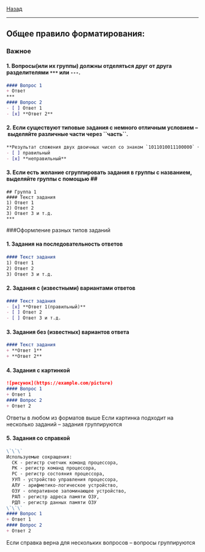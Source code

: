 [Назад](../README.md)
***
## **Общее правило форматирования:**
### Важное
#### 1. Вопросы(или их группы) должны отделяться друг от друга разделителями ``***`` или ``---``. 
```md
#### Вопрос 1
+ Ответ
***
#### Вопрос 2
- [ ] Ответ 1
- [x] **Ответ 2**
```
#### 2. Если существуют типовые задания с немного отличным условием – выделяйте различные части через \`\`часть\`\`.
```md
**Результат сложения двух двоичных чисел со знаком `1011010011100000` + `1011010100110111`:**  
- [ ] правильный  
- [x] **неправильный**  
```
#### 3. Если есть желание сгруппировать задания в группы с названием, выделяйте группы с помощью \#\#
```
## Группа 1
#### Текст задания
1) Ответ 1
2) Ответ 2
3) Ответ 3 и т.д.
***
```
###Оформление разных типов заданий
#### 1. Задания на последовательность ответов
```md
#### Текст задания
1) Ответ 1
2) Ответ 2
3) Ответ 3 и т.д.
```
#### 2. Задания с (известными) вариантами ответов
```md
#### Текст задания
- [x] **Ответ 1(правильный)**
- [ ] Ответ 2
- [ ] Ответ 3 и т.д.
```
#### 3. Задания без (известных) вариантов ответа
```md
#### Текст задания
+ **Ответ 1**
+ **Ответ 2**
```
#### 4. Задания с картинкой
```md
![рисунок](https://example.com/picture)
#### Вопрос 1
+ Ответ 1
#### Вопрос 2
+ Ответ 2
```
Ответы в любом из форматов выше
Если картинка подходит на несколько заданий – задания группируются
#### 5. Задания со справкой
```md
\`\`\`
Используемые сокращения:
  СК - регистр счетчик команд процессора,
  РК - регистр команд процессора,
  РС - регистр состояния процессора,
  УУП - устройство управления процессора,
  АЛУ - арифметико-логическое устройство,
  ОЗУ - оперативное запоминающее устройство,
  РАП - регистр адреса памяти ОЗУ,
  РДП - регистр данных памяти ОЗУ
\`\`\`
#### Вопрос 1
+ Ответ 1
#### Вопрос 2
+ Ответ 2
```
Если справка верна для нескольких вопросов – вопросы группируются
